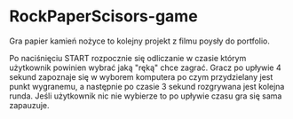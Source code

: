 # RockPaperScisors-game

Gra papier kamień nożyce to kolejny projekt z filmu poysły do portfolio.

Po naciśnięciu START rozpocznie się odliczanie w	czasie	którym użytkownik powinien wybrać jaką "ręką" chce zagrać. 
Gracz po upływie 4 sekund zapoznaje się w wyborem komputera po czym przydzielany jest punkt wygranemu, a następnie 
po czasie 3 sekund rozgrywana jest kolejna runda. Jeśli użytkownik nic nie wybierze to po upływie czasu gra się sama zapauzuje. 

